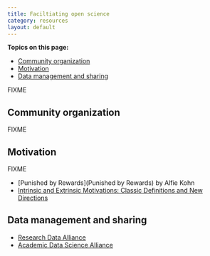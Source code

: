 ```yaml
---
title: Faciltiating open science
category: resources
layout: default
---
```


**Topics on this page:**
- [Community organization](#community-organization)
- [Motivation](#motivation)
- [Data management and sharing](#data-management-and-sharing)

FIXME

## Community organization

FIXME

## Motivation

FIXME

- [Punished by Rewards](Punished by Rewards) by Alfie Kohn
- [Intrinsic and Extrinsic Motivations: Classic Definitions and New Directions](https://www.sciencedirect.com/science/article/pii/S0361476X99910202?via%3Dihub)

## Data management and sharing

- [Research Data Alliance](https://www.rd-alliance.org/)
- [Academic Data Science Alliance](https://academicdatascience.org/)
